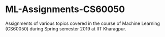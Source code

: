 # ML-Assignments-CS60050
Assignments of various topics covered in the course of Machine Learning (CS60050) during Spring semester 2019 at IIT Kharagpur.
